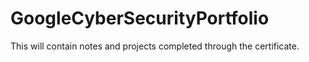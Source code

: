 # GoogleCyberSecurityPortfolio
This will contain notes and projects completed through the certificate.
